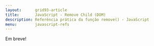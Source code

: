 ```yaml
---
layout:      grid93-article
title:       JavaScript - Remove Child (DOM)
description: Referência prática da função remove() - JavaScript
menu:        javascript-refs
---
```



Em breve!